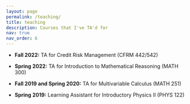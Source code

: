 ```yaml
---
layout: page
permalink: /teaching/
title: teaching
description: Courses that I've TA'd for
nav: true
nav_order: 6
---
```


- **Fall 2022:** TA for Credit Risk Management (CFRM 442/542)

- **Spring 2022:** TA for Introduction to Mathematical Reasoning (MATH 300)

- **Fall 2019 and Spring 2020:** TA for Multivariable Calculus (MATH 251)

- **Spring 2019:** Learning Assistant for Introductory Physics II (PHYS 122)
